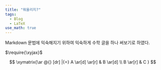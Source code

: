 ```yaml
---
title: "뭐올리지?"
tags:
  - Blog
  - LaTeX
use_math: true
---
```


Markdown 문법에 익숙해지기 위하여 익숙하게 수학 글을 하나 써보기로 하였다. 

$\require{\xyjax}$

$$
\xymatrix{\ar @{} [dr] |{=}
A \ar[d] \ar[r] & B \ar[d] \\
B \ar[r] & C }
$$